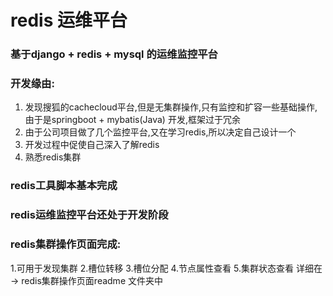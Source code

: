 
# redis 运维平台

### 基于django + redis + mysql 的运维监控平台

### 开发缘由:
1. 发现搜狐的cachecloud平台,但是无集群操作,只有监控和扩容一些基础操作,
  由于是springboot + mybatis(Java) 开发,框架过于冗余
2. 由于公司项目做了几个监控平台,又在学习redis,所以决定自己设计一个
3. 开发过程中促使自己深入了解redis
4. 熟悉redis集群



### redis工具脚本基本完成

### redis运维监控平台还处于开发阶段

### redis集群操作页面完成:
1.可用于发现集群
2.槽位转移
3.槽位分配
4.节点属性查看
5.集群状态查看
详细在 -> redis集群操作页面readme 文件夹中